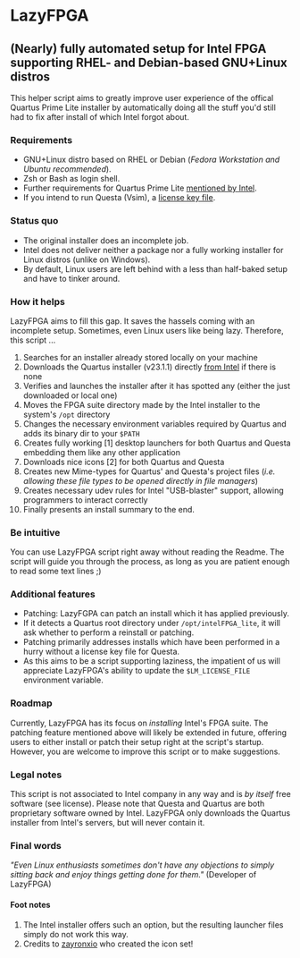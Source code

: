 # LazyFPGA

## (Nearly) fully automated setup for Intel FPGA supporting RHEL- and Debian-based GNU+Linux distros
This helper script aims to greatly improve user experience of the offical Quartus Prime Lite installer
by automatically doing all the stuff you'd still had to fix after install of which Intel forgot about.

### Requirements
* GNU+Linux distro based on RHEL or Debian (*Fedora Workstation and Ubuntu recommended*).
* Zsh or Bash as login shell.
* Further requirements for Quartus Prime Lite [mentioned by Intel](https://www.intel.com/content/www/us/en/support/programmable/support-resources/design-software/os-support.html).
* If you intend to run Questa (Vsim), a [license key file](https://licensing.intel.com).

### Status quo
* The original installer does an incomplete job.
* Intel does not deliver neither a package nor a fully working installer for Linux distros (unlike on Windows).
* By default, Linux users are left behind with a less than half-baked setup and have to tinker around.

### How it helps
LazyFPGA aims to fill this gap. It saves the hassels coming with an incomplete setup.
Sometimes, even Linux users like being lazy. Therefore, this script ...

1. Searches for an installer already stored locally on your machine
2. Downloads the Quartus installer (v23.1.1) directly [from Intel](https://www.intel.com/content/www/us/en/software-kit/825277/intel-quartus-prime-lite-edition-design-software-version-23-1-1-for-linux.html) if there is none
3. Verifies and launches the installer after it has spotted any (either the just downloaded or local one)
3. Moves the FPGA suite directory made by the Intel installer to the system's `/opt` directory
4. Changes the necessary environment variables required by Quartus and adds its binary dir to your `$PATH`
5. Creates fully working [1] desktop launchers for both Quartus and Questa embedding them like any other application
6. Downloads nice icons [2] for both Quartus and Questa
7. Creates new Mime-types for Quartus' and Questa's project files (*i.e. allowing these file types to be opened directly in file managers*)
8. Creates necessary udev rules for Intel "USB-blaster" support, allowing programmers to interact correctly
9. Finally presents an install summary to the end.

### Be intuitive
You can use LazyFPGA script right away without reading the Readme. The script will guide you through the process,
as long as you are patient enough to read some text lines ;)

### Additional features
* Patching: LazyFGPA can patch an install which it has applied previously.
* If it detects a Quartus root directory under `/opt/intelFPGA_lite`, it will ask whether to perform a reinstall or patching.
* Patching primarily addresses installs which have been performed in a hurry without a license key file for Questa.
* As this aims to be a script supporting laziness, the impatient of us will appreciate LazyFPGA's ability to update the `$LM_LICENSE_FILE` environment variable.

### Roadmap
Currently, LazyFPGA has its focus on *installing* Intel's FPGA suite. The patching feature mentioned above will likely be extended in future, offering users to either install or patch their setup right at the script's startup.
However, you are welcome to improve this script or to make suggestions.

### Legal notes
This script is not associated to Intel company in any way and is *by itself* free software (see license). Please note that Questa and Quartus are both proprietary software owned by Intel. LazyFPGA only downloads the Quartus installer from Intel's servers, but will never contain it.

### Final words
*"Even Linux enthusiasts sometimes don't have any objections to simply sitting back and enjoy things getting done for them."* (Developer of LazyFPGA)

#### Foot notes
1. The Intel installer offers such an option, but the resulting launcher files simply do not work this way.
2. Credits to [zayronxio](https://github.com/zayronxio/Elementary-KDE-Icons) who created the icon set!
